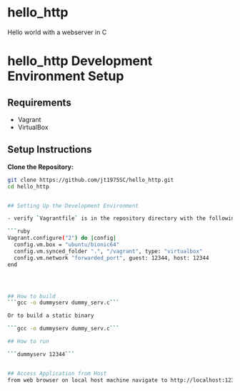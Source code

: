 # hello_http
Hello world with a webserver in C


# hello_http Development Environment Setup

## Requirements
- Vagrant
- VirtualBox

## Setup Instructions

 **Clone the Repository:**
   ```sh
   git clone https://github.com/jt1975SC/hello_http.git
   cd hello_http


## Setting Up the Development Environment

- verify `Vagrantfile` is in the repository directory with the following content:

   ```ruby
   Vagrant.configure("2") do |config|
     config.vm.box = "ubuntu/bionic64"
     config.vm.synced_folder ".", "/vagrant", type: "virtualbox"
     config.vm.network "forwarded_port", guest: 12344, host: 12344
   end




## How to build
```gcc -o dummyserv dummy_serv.c```

Or to build a static binary

```gcc -o dummyserv dummy_serv.c```

## How to run

```dummyserv 12344```


## Access Application from Host
from web browser on local host machine navigate to http://localhost:12344 to access the app
